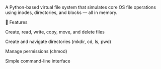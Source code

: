 A Python-based virtual file system that simulates core OS file operations using inodes, directories, and blocks — all in memory.

🔧 Features

Create, read, write, copy, move, and delete files

Create and navigate directories (mkdir, cd, ls, pwd)

Manage permissions (chmod)

Simple command-line interface
